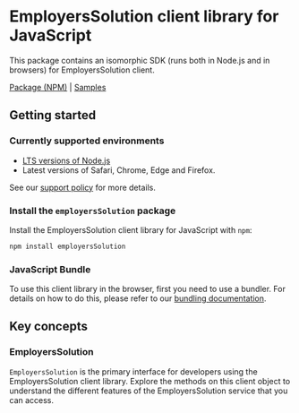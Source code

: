 # EmployersSolution client library for JavaScript

This package contains an isomorphic SDK (runs both in Node.js and in browsers) for EmployersSolution client.



[Package (NPM)](https://www.npmjs.com/package/employersSolution) |
[Samples](https://github.com/Azure-Samples/azure-samples-js-management)

## Getting started

### Currently supported environments

- [LTS versions of Node.js](https://nodejs.org/about/releases/)
- Latest versions of Safari, Chrome, Edge and Firefox.

See our [support policy](https://github.com/Azure/azure-sdk-for-js/blob/main/SUPPORT.md) for more details.


### Install the `employersSolution` package

Install the EmployersSolution client library for JavaScript with `npm`:

```bash
npm install employersSolution
```



### JavaScript Bundle
To use this client library in the browser, first you need to use a bundler. For details on how to do this, please refer to our [bundling documentation](https://aka.ms/AzureSDKBundling).

## Key concepts

### EmployersSolution

`EmployersSolution` is the primary interface for developers using the EmployersSolution client library. Explore the methods on this client object to understand the different features of the EmployersSolution service that you can access.

